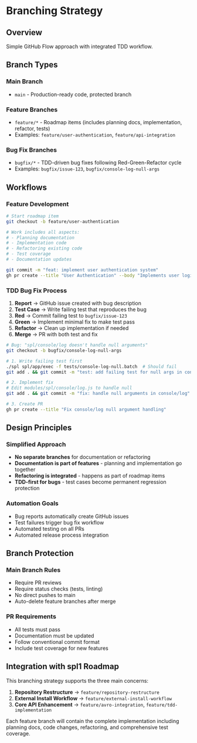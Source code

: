 # Branching Strategy

## Overview

Simple GitHub Flow approach with integrated TDD workflow.

## Branch Types

### Main Branch
- `main` - Production-ready code, protected branch

### Feature Branches  
- `feature/*` - Roadmap items (includes planning docs, implementation, refactor, tests)
- Examples: `feature/user-authentication`, `feature/api-integration`

### Bug Fix Branches
- `bugfix/*` - TDD-driven bug fixes following Red-Green-Refactor cycle
- Examples: `bugfix/issue-123`, `bugfix/console-log-null-args`

## Workflows

### Feature Development
```bash
# Start roadmap item
git checkout -b feature/user-authentication

# Work includes all aspects:
# - Planning documentation
# - Implementation code  
# - Refactoring existing code
# - Test coverage
# - Documentation updates

git commit -m "feat: implement user authentication system"
gh pr create --title "User Authentication" --body "Implements user login and registration"
```

### TDD Bug Fix Process
1. **Report** → GitHub issue created with bug description
2. **Test Case** → Write failing test that reproduces the bug
3. **Red** → Commit failing test to `bugfix/issue-123`
4. **Green** → Implement minimal fix to make test pass
5. **Refactor** → Clean up implementation if needed
6. **Merge** → PR with both test and fix

```bash
# Bug: "spl/console/log doesn't handle null arguments"
git checkout -b bugfix/console-log-null-args

# 1. Write failing test first
./spl spl/app/exec -f tests/console-log-null.batch  # Should fail
git add . && git commit -m "test: add failing test for null args in console/log"

# 2. Implement fix
# Edit modules/spl/console/log.js to handle null
git add . && git commit -m "fix: handle null arguments in console/log"

# 3. Create PR
gh pr create --title "Fix console/log null argument handling"
```

## Design Principles

### Simplified Approach
- **No separate branches** for documentation or refactoring
- **Documentation is part of features** - planning and implementation go together
- **Refactoring is integrated** - happens as part of roadmap items
- **TDD-first for bugs** - test cases become permanent regression protection

### Automation Goals
- Bug reports automatically create GitHub issues
- Test failures trigger bug fix workflow
- Automated testing on all PRs
- Automated release process integration

## Branch Protection

### Main Branch Rules
- Require PR reviews
- Require status checks (tests, linting)
- No direct pushes to main
- Auto-delete feature branches after merge

### PR Requirements
- All tests must pass
- Documentation must be updated
- Follow conventional commit format
- Include test coverage for new features

## Integration with spl1 Roadmap

This branching strategy supports the three main concerns:

1. **Repository Restructure** → `feature/repository-restructure`
2. **External Install Workflow** → `feature/external-install-workflow`  
3. **Core API Enhancement** → `feature/avro-integration`, `feature/tdd-implementation`

Each feature branch will contain the complete implementation including planning docs, code changes, refactoring, and comprehensive test coverage.